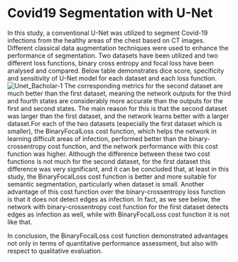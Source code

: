 # Covid19 Segmentation with U-Net
In this study, a conventional U-Net was utilized to segment Covid-19 infections from the healthy areas of the chest based on CT images. Different classical data augmentation techniques were used to enhance the performance of segmentation. Two datasets have been utilized and two different loss functions, binary cross entropy and focal loss have been analysed and compared. Below table demonstrates dice score, specificity and sensitivity of U-Net model for each dataset and each loss function.
![Unet_Bacholar-1](https://github.com/ErshadHasanpour/Covid19-Segmentation-with-U-Net/assets/96794427/d136a534-fb84-4f15-a39f-d2ff5d5f2885)
The corresponding metrics for the second dataset are much better than the first dataset, meaning the network outputs for the third and fourth states are considerably more accurate than the outputs for the first and second states. The main reason for this is that the second dataset was larger than the first dataset, and the network learns better with a larger dataset.For each of the two datasets (especially the first dataset which is smaller), the BinaryFocalLoss cost function, which helps the network in learning difficult areas of infection, performed better than the binary-crossentropy cost function, and the network performance with this cost function was higher. Although the difference between these two cost functions is not much for the second dataset, for the first dataset this difference was very significant, and it can be concluded that, at least in this study, the BinaryFocalLoss cost function is better and more suitable for semantic segmentation, particularly when dataset is small. Another advantage of this cost function over the binary-crossentropy loss function is that it does not detect edges as infection. In fact, as we see below, the network with binary-crossentropy cost function for the first dataset detects edges as infection as well, while with BinaryFocalLoss cost function it is not like that.

In conclusion, the BinaryFocalLoss cost function demonstrated advantages not only in terms of quantitative performance assessment, but also with respect to qualitative evaluation.

